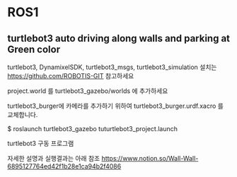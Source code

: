 # ROS1
## turtlebot3 auto driving along walls and parking at Green color  

turtlebot3, DynamixelSDK, turtlebot3_msgs, turtlebot3_simulation 설치는 https://github.com/ROBOTIS-GIT 참고하세요 

project.world 를 turtlebot3_gazebo/worlds 에 추가하세요

turtlebot3_burger에 카메라를 추가하기 위하여 turtlebot3_burger.urdf.xacro 를 교체합니다.

$ roslaunch turtlebot3_gazebo tuturtlebot3_project.launch 

turtlebot3 구동 프로그램 

자세한 설명과 실행결과는 아래 참조
https://www.notion.so/Wall-Wall-6895127764ed42f1b28e1ca94b2f4086
